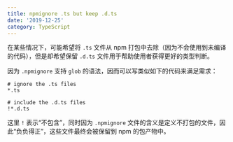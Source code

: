 ```yaml
---
title: npmignore .ts but keep .d.ts
date: '2019-12-25'
category: TypeScript
---
```


在某些情况下，可能希望将 `.ts` 文件从 npm 打包中去除（因为不会使用到未编译的代码），但是却希望保留 `.d.ts` 文件用于帮助使用者获得更好的类型判断。

因为 `.npmignore` 支持 `glob` 的语法，因而可以写类似如下的代码来满足需求：

```plain
# ignore the .ts files
*.ts

# include the .d.ts files
!*.d.ts
```

这里 `!` 表示“不包含”，同时因为 `.npmignore` 文件的含义是定义不打包的文件，因此“负负得正”，这些文件最终会被保留到 npm 的包产物中。
